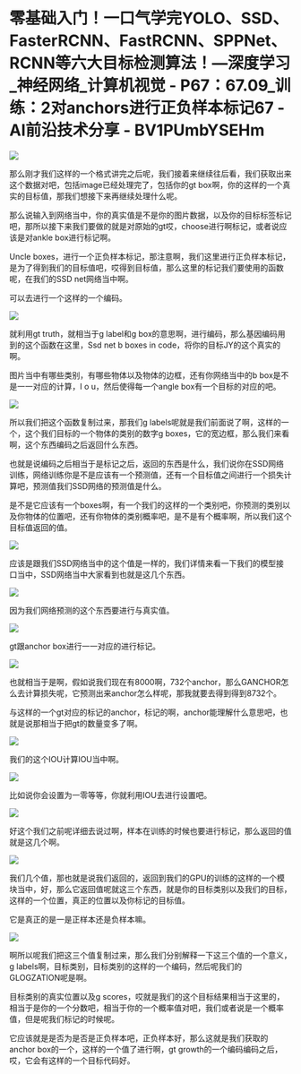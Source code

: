 # 零基础入门！一口气学完YOLO、SSD、FasterRCNN、FastRCNN、SPPNet、RCNN等六大目标检测算法！—深度学习_神经网络_计算机视觉 - P67：67.09_训练：2对anchors进行正负样本标记67 - AI前沿技术分享 - BV1PUmbYSEHm

![](img/171d87a263b44dab3a53eab68824ad56_0.png)

那么刚才我们这样的一个格式讲完之后呢，我们接着来继续往后看，我们获取出来这个数据对吧，包括image已经处理完了，包括你的gt box啊，你的这样的一个真实的目标值，那我们想接下来再继续处理什么呢。

那么说输入到网络当中，你的真实值是不是你的图片数据，以及你的目标标签标记吧，那所以接下来我们要做的就是对原始的gt哎，choose进行啊标记，或者说应该是对ankle box进行标记啊。

Uncle boxes，进行一个正负样本标记，那注意啊，我们这里进行正负样本标记，是为了得到我们的目标值吧，哎得到目标值，那么这里的标记我们要使用的函数呢，在我们的SSD net网络当中啊。

可以去进行一个这样的一个编码。

![](img/171d87a263b44dab3a53eab68824ad56_2.png)

就利用gt truth，就相当于g label和g box的意思啊，进行编码，那么基因编码用到的这个函数在这里，Ssd net b boxes in code，将你的目标JY的这个真实的啊。

图片当中有哪些类别，有哪些物体以及物体的边框，还有你网络当中的b box是不是一一对应的计算，I o u，然后使得每一个angle box有一个目标的对应的吧。



![](img/171d87a263b44dab3a53eab68824ad56_4.png)

所以我们把这个函数复制过来，那我们g labels呢就是我们前面说了啊，这样的一个，这个我们目标的一个物体的类别的数字g boxes，它的宽边框，那么我们来看啊，这个东西编码之后返回什么东西。

也就是说编码之后相当于是标记之后，返回的东西是什么，我们说你在SSD网络训练，网络训练你是不是应该有一个预测值，还有一个目标值之间进行一个损失计算吧，预测值我们SSD网络的预测值是什么。

是不是它应该有一个boxes啊，有一个我们的这样的一个类别吧，你预测的类别以及你物体的位置吧，还有你物体的类别概率吧，是不是有个概率啊，所以我们这个目标值返回的值。



![](img/171d87a263b44dab3a53eab68824ad56_6.png)

应该是跟我们SSD网络当中的这个值是一样的，我们详情来看一下我们的模型接口当中，SSD网络当中大家看到也就是这几个东西。



![](img/171d87a263b44dab3a53eab68824ad56_8.png)

因为我们网络预测的这个东西要进行与真实值。

![](img/171d87a263b44dab3a53eab68824ad56_10.png)

gt跟anchor box进行一一对应的进行标记。

![](img/171d87a263b44dab3a53eab68824ad56_12.png)

也就相当于是啊，假如说我们现在有8000啊，732个anchor，那么GANCHOR怎么去计算损失呢，它预测出来anchor怎么样呢，那我就要去得到得到8732个。

与这样的一个gt对应的标记的anchor，标记的啊，anchor能理解什么意思吧，也就是说那相当于把gt的数量变多了啊。



![](img/171d87a263b44dab3a53eab68824ad56_14.png)

我们的这个IOU计算IOU当中啊。

![](img/171d87a263b44dab3a53eab68824ad56_16.png)

比如说你会设置为一零等等，你就利用IOU去进行设置吧。

![](img/171d87a263b44dab3a53eab68824ad56_18.png)

好这个我们之前呢详细去说过啊，样本在训练的时候也要进行标记，那么返回的值就是这几个啊。

![](img/171d87a263b44dab3a53eab68824ad56_20.png)

我们几个值，那也就是说我们返回的，返回到我们的GPU的训练的这样的一个模块当中，好，那么它返回值呢就这三个东西，就是你的目标类别以及我们的目标，这样的一个位置，真正的位置以及你标记的目标值。

它是真正的是一是正样本还是负样本嘛。

![](img/171d87a263b44dab3a53eab68824ad56_22.png)

啊所以呢我们把这三个值复制过来，那么我们分别解释一下这三个值的一个意义，g labels啊，目标类别，目标类别的这样的一个编码，然后呢我们的GLOGZATION呢是啊。

目标类别的真实位置以及g scores，哎就是我们的这个目标结果相当于这里的，相当于是你的一个分数吧，相当于你的一个概率值对吧，我们或者说是一个概率值，但是呢我们标记的时候呢。

它应该就是是否为是否是正负样本吧，正负样本好，那么这就是我们获取的anchor box的一个，这样的一个值了进行啊，gt growth的一个编码编码之后，哎，它会有这样的一个目标代码好。

